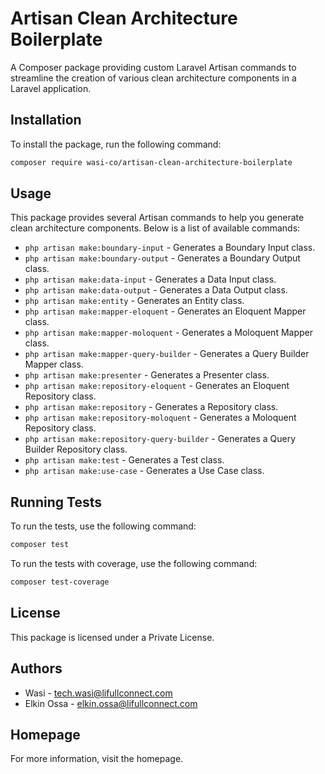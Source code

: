 # Artisan Clean Architecture Boilerplate

A Composer package providing custom Laravel Artisan commands to streamline the creation of various clean architecture components in a Laravel application.

## Installation

To install the package, run the following command:

```bash
composer require wasi-co/artisan-clean-architecture-boilerplate
```

## Usage

This package provides several Artisan commands to help you generate clean architecture components. Below is a list of available commands:

- `php artisan make:boundary-input` - Generates a Boundary Input class.
- `php artisan make:boundary-output` - Generates a Boundary Output class.
- `php artisan make:data-input` - Generates a Data Input class.
- `php artisan make:data-output` - Generates a Data Output class.
- `php artisan make:entity` - Generates an Entity class.
- `php artisan make:mapper-eloquent` - Generates an Eloquent Mapper class.
- `php artisan make:mapper-moloquent` - Generates a Moloquent Mapper class.
- `php artisan make:mapper-query-builder` - Generates a Query Builder Mapper class.
- `php artisan make:presenter` - Generates a Presenter class.
- `php artisan make:repository-eloquent` - Generates an Eloquent Repository class.
- `php artisan make:repository` - Generates a Repository class.
- `php artisan make:repository-moloquent` - Generates a Moloquent Repository class.
- `php artisan make:repository-query-builder` - Generates a Query Builder Repository class.
- `php artisan make:test` - Generates a Test class.
- `php artisan make:use-case` - Generates a Use Case class.

## Running Tests


To run the tests, use the following command:

```bash
composer test
```

To run the tests with coverage, use the following command:

```bash
composer test-coverage
```

## License
This package is licensed under a Private License.

## Authors
- Wasi - tech.wasi@lifullconnect.com
- Elkin Ossa - elkin.ossa@lifullconnect.com

## Homepage
For more information, visit the homepage. 